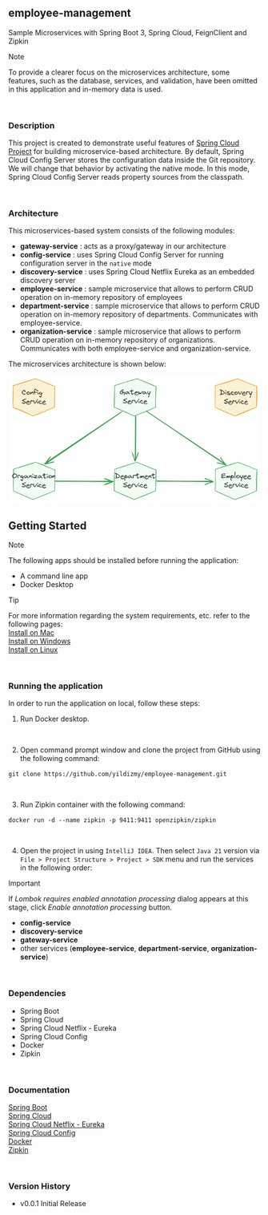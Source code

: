 ## employee-management
Sample Microservices with Spring Boot 3, Spring Cloud, FeignClient and Zipkin

> [!NOTE]
> To provide a clearer focus on the microservices architecture, some features, such as the database, services, and validation, have been omitted in this application and in-memory data is used.
<br/>

### Description

This project is created to demonstrate useful features of [Spring Cloud Project](https://spring.io/projects/spring-cloud) for building microservice-based architecture. By default, Spring Cloud Config Server stores the configuration data inside the Git repository. We will change that behavior by activating the native mode. In this mode, Spring Cloud Config Server reads property sources from the classpath.

<br/>

### Architecture

This microservices-based system consists of the following modules:
- **gateway-service** : acts as a proxy/gateway in our architecture
- **config-service** : uses Spring Cloud Config Server for running configuration server in the `native` mode
- **discovery-service** : uses Spring Cloud Netflix Eureka as an embedded discovery server
- **employee-service** : sample microservice that allows to perform CRUD operation on in-memory repository of employees
- **department-service** : sample microservice that allows to perform CRUD operation on in-memory repository of departments. Communicates with employee-service.
- **organization-service** : sample microservice that allows to perform CRUD operation on in-memory repository of organizations. Communicates with both employee-service and organization-service.

The microservices architecture is shown below:

<img src="config-service/src/main/resources/images/architecture.png" width="960"/>

<br/>


## Getting Started

> [!NOTE]
> The following apps should be installed before running the application:

- A command line app
- Docker Desktop
  <br/>

> [!TIP]
> For more information regarding the system requirements, etc. refer to the following pages: <br/>
> [Install on Mac](https://docs.docker.com/desktop/install/mac-install/)<br/>
> [Install on Windows](https://docs.docker.com/desktop/install/windows-install/)<br/>
> [Install on Linux](https://docs.docker.com/desktop/install/linux-install/)<br/>

<br/>




### Running the application

In order to run the application on local, follow these steps:

1. Run Docker desktop.

<br/>

2. Open command prompt window and clone the project from GitHub using the following command:

```shell
git clone https://github.com/yildizmy/employee-management.git
```
<br/>

3. Run Zipkin container with the following command:

```shell
docker run -d --name zipkin -p 9411:9411 openzipkin/zipkin
```
<br/>

4. Open the project in using `IntelliJ IDEA`. Then select `Java 21` version via `File > Project Structure > Project > SDK` menu and run the services in the following order:

> [!IMPORTANT]
> If _Lombok requires enabled annotation processing_ dialog appears at this stage, click _Enable annotation processing_ button.

- **config-service**
- **discovery-service**
- **gateway-service**
- other services (**employee-service**, **department-service**, **organization-service**)

<br/>

### Dependencies

* Spring Boot
* Spring Cloud
* Spring Cloud Netflix - Eureka
* Spring Cloud Config
* Docker
* Zipkin

<br/>

### Documentation
[Spring Boot](https://docs.spring.io/spring-boot/docs/current/reference/htmlsingle/)<br/>
[Spring Cloud](https://spring.io/projects/spring-cloud/)<br/>
[Spring Cloud Netflix - Eureka](https://cloud.spring.io/spring-cloud-netflix/reference/html/)<br/>
[Spring Cloud Config](https://docs.spring.io/spring-cloud-config/docs/current/reference/html/)<br/>
[Docker](https://www.docker.com/)<br/>
[Zipkin](https://zipkin.io/)<br/>

<br/>

### Version History

* v0.0.1 Initial Release

<br/>
<br/>
